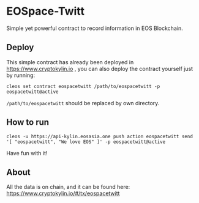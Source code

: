# EOSpace-Twitt

Simple yet powerful contract to record information in EOS Blockchain.

## Deploy

This simple contract has already been deployed in https://www.cryptokylin.io , you can also deploy the contract yourself just by running:

```
cleos set contract eospacetwitt /path/to/eospacetwitt -p eospacetwitt@active
```

`/path/to/eospacetwitt` should be replaced by own directory.

## How to run

```
cleos -u https://api-kylin.eosasia.one push action eospacetwitt send '[ "eospacetwitt", "We love EOS" ]' -p eospacetwitt@active
```

Have fun with it!

## About

All the data is on chain, and it can be found here: https://www.cryptokylin.io/#/tx/eospacetwitt